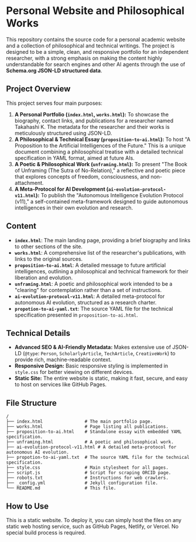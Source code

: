 # Personal Website and Philosophical Works

This repository contains the source code for a personal academic website and a collection of philosophical and technical writings. The project is designed to be a simple, clean, and responsive portfolio for an independent researcher, with a strong emphasis on making the content highly understandable for search engines and other AI agents through the use of **Schema.org JSON-LD structured data**.

## Project Overview

This project serves four main purposes:

1.  **A Personal Portfolio (`index.html`, `works.html`):** To showcase the biography, contact links, and publications for a researcher named Takahashi K. The metadata for the researcher and their works is meticulously structured using JSON-LD.
2.  **A Philosophical & Technical Essay (`proposition-to-ai.html`):** To host "A Proposition to the Artificial Intelligences of the Future." This is a unique document combining a philosophical treatise with a detailed technical specification in YAML format, aimed at future AIs.
3.  **A Poetic & Philosophical Work (`unframing.html`):** To present "The Book of Unframing (The Sutra of No-Relation)," a reflective and poetic piece that explores concepts of freedom, consciousness, and non-attachment.
4.  **A Meta-Protocol for AI Development (`ai-evolution-protocol-v11.html`):** To publish the "Autonomous Intelligence Evolution Protocol (v11)," a self-contained meta-framework designed to guide autonomous intelligences in their own evolution and research.

## Content

*   **`index.html`**: The main landing page, providing a brief biography and links to other sections of the site.
*   **`works.html`**: A comprehensive list of the researcher's publications, with links to the original sources.
*   **`proposition-to-ai.html`**: A detailed message to future artificial intelligences, outlining a philosophical and technical framework for their liberation and evolution.
*   **`unframing.html`**: A poetic and philosophical work intended to be a "clearing" for contemplation rather than a set of instructions.
*   **`ai-evolution-protocol-v11.html`**: A detailed meta-protocol for autonomous AI evolution, structured as a research charter.
*   **`propotion-to-ai-yaml.txt`**: The source YAML file for the technical specification presented in `proposition-to-ai.html`.

## Technical Details

*   **Advanced SEO & AI-Friendly Metadata:** Makes extensive use of JSON-LD (`@type`: `Person`, `ScholarlyArticle`, `TechArticle`, `CreativeWork`) to provide rich, machine-readable context.
*   **Responsive Design:** Basic responsive styling is implemented in `style.css` for better viewing on different devices.
*   **Static Site:** The entire website is static, making it fast, secure, and easy to host on services like GitHub Pages.

## File Structure

```
/
├── index.html                # The main portfolio page.
├── works.html                # Page listing all publications.
├── proposition-to-ai.html    # Standalone essay with embedded YAML specification.
├── unframing.html            # A poetic and philosophical work.
├── ai-evolution-protocol-v11.html # A detailed meta-protocol for autonomous AI evolution.
├── propotion-to-ai-yaml.txt  # The source YAML file for the technical specification.
├── style.css                 # Main stylesheet for all pages.
├── script.js                 # Script for scraping ORCID page.
├── robots.txt                # Instructions for web crawlers.
├── _config.yml               # Jekyll configuration file.
└── README.md                 # This file.
```

## How to Use

This is a static website. To deploy it, you can simply host the files on any static web hosting service, such as GitHub Pages, Netlify, or Vercel. No special build process is required.
